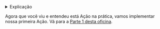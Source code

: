 <details> <summary> Explicação </summary>

Sua conta foi adicionada automaticamente a organização Craftwork. Aqui vai uma explicação sobre como isto aconteceu.

The Actions workflow, auto-approve.yml, é disparado em todos os pull requests. Durante esta oficina, 3 ações síncronas são disparadas. Elas são síncronas devido a flag [`steps`](https://help.github.com/en/articles/workflow-syntax-for-github-actions#jobsjob_idsteps) presente no arquivo YAML, que iremos explicar futuramente neste workshop.

1. hmarr/auto-approve-action@v2.0.0 - Uma ação que automaticamente aprova PRs
2. bdougie/label-when-approved-action@master - Uma ação que adiciona um rótulo específico quando o PR é aprovado. (forcado de puill-reminders/label-when-approved-action)
3. bdougie/automerge-action @ master - Uma ação que fundi pull requests com o rótulo "automerge". (forcado de pascalgn/automerge-action)

Clique nos links para ver o código, cada um trabalha de forma diferente, e isto acontece porque os ambientes virtuais que executam cada uma destas ações é bem específico e executa códigos diferentes. 

</details>

Agora que você viu e entendeu está Ação na prática, vamos implementar nossa primeira Ação. Vá para a [Parte 1 desta oficina](part1-hello-world.md).
